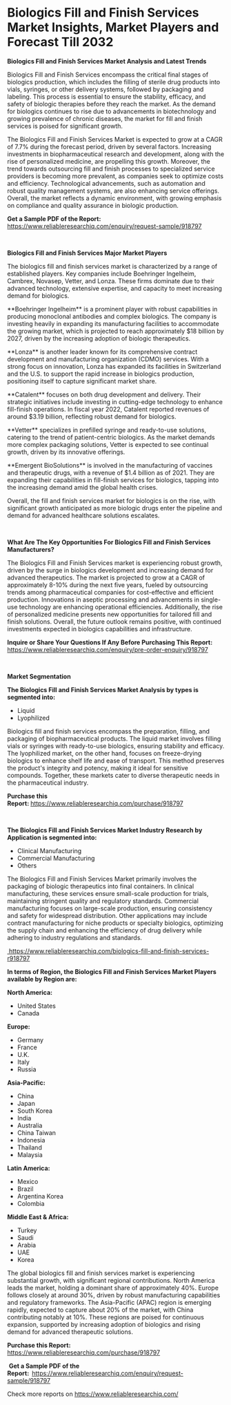 <p><h1>Biologics Fill and Finish Services Market Insights, Market Players and Forecast Till 2032</h1></p><p><strong>Biologics Fill and Finish Services Market Analysis and Latest Trends</strong></p>
<p><p>Biologics Fill and Finish Services encompass the critical final stages of biologics production, which includes the filling of sterile drug products into vials, syringes, or other delivery systems, followed by packaging and labeling. This process is essential to ensure the stability, efficacy, and safety of biologic therapies before they reach the market. As the demand for biologics continues to rise due to advancements in biotechnology and growing prevalence of chronic diseases, the market for fill and finish services is poised for significant growth.</p><p>The Biologics Fill and Finish Services Market is expected to grow at a CAGR of 7.7% during the forecast period, driven by several factors. Increasing investments in biopharmaceutical research and development, along with the rise of personalized medicine, are propelling this growth. Moreover, the trend towards outsourcing fill and finish processes to specialized service providers is becoming more prevalent, as companies seek to optimize costs and efficiency. Technological advancements, such as automation and robust quality management systems, are also enhancing service offerings. Overall, the market reflects a dynamic environment, with growing emphasis on compliance and quality assurance in biologic production.</p></p>
<p><strong>Get a Sample PDF of the Report:&nbsp;</strong> <a href="https://www.reliableresearchiq.com/enquiry/request-sample/918797?utm_campaign=2593&utm_medium=2&utm_source=Github&utm_content=ia&utm_term=07032025&utm_id=biologics-fill-and-finish-services">https://www.reliableresearchiq.com/enquiry/request-sample/918797</a></p>
<p>&nbsp;</p>
<p><strong>Biologics Fill and Finish Services Major Market Players</strong></p>
<p><p>The biologics fill and finish services market is characterized by a range of established players. Key companies include Boehringer Ingelheim, Cambrex, Novasep, Vetter, and Lonza. These firms dominate due to their advanced technology, extensive expertise, and capacity to meet increasing demand for biologics.</p><p>**Boehringer Ingelheim** is a prominent player with robust capabilities in producing monoclonal antibodies and complex biologics. The company is investing heavily in expanding its manufacturing facilities to accommodate the growing market, which is projected to reach approximately $18 billion by 2027, driven by the increasing adoption of biologic therapeutics.</p><p>**Lonza** is another leader known for its comprehensive contract development and manufacturing organization (CDMO) services. With a strong focus on innovation, Lonza has expanded its facilities in Switzerland and the U.S. to support the rapid increase in biologics production, positioning itself to capture significant market share.</p><p>**Catalent** focuses on both drug development and delivery. Their strategic initiatives include investing in cutting-edge technology to enhance fill-finish operations. In fiscal year 2022, Catalent reported revenues of around $3.19 billion, reflecting robust demand for biologics.</p><p>**Vetter** specializes in prefilled syringe and ready-to-use solutions, catering to the trend of patient-centric biologics. As the market demands more complex packaging solutions, Vetter is expected to see continual growth, driven by its innovative offerings.</p><p>**Emergent BioSolutions** is involved in the manufacturing of vaccines and therapeutic drugs, with a revenue of $1.4 billion as of 2021. They are expanding their capabilities in fill-finish services for biologics, tapping into the increasing demand amid the global health crises.</p><p>Overall, the fill and finish services market for biologics is on the rise, with significant growth anticipated as more biologic drugs enter the pipeline and demand for advanced healthcare solutions escalates.</p></p>
<p>&nbsp;</p>
<p><strong>What Are The Key Opportunities For Biologics Fill and Finish Services Manufacturers?</strong></p>
<p><p>The Biologics Fill and Finish Services market is experiencing robust growth, driven by the surge in biologics development and increasing demand for advanced therapeutics. The market is projected to grow at a CAGR of approximately 8-10% during the next five years, fueled by outsourcing trends among pharmaceutical companies for cost-effective and efficient production. Innovations in aseptic processing and advancements in single-use technology are enhancing operational efficiencies. Additionally, the rise of personalized medicine presents new opportunities for tailored fill and finish solutions. Overall, the future outlook remains positive, with continued investments expected in biologics capabilities and infrastructure.</p></p>
<p><strong>Inquire or Share Your Questions If Any Before Purchasing This Report:</strong> <a href="https://www.reliableresearchiq.com/enquiry/pre-order-enquiry/918797?utm_campaign=2593&utm_medium=2&utm_source=Github&utm_content=ia&utm_term=07032025&utm_id=biologics-fill-and-finish-services">https://www.reliableresearchiq.com/enquiry/pre-order-enquiry/918797</a></p>
<p>&nbsp;</p>
<p><strong>Market Segmentation</strong></p>
<p><strong>The Biologics Fill and Finish Services Market Analysis by types is segmented into:</strong></p>
<p><ul><li>Liquid</li><li>Lyophilized</li></ul></p>
<p><p>Biologics fill and finish services encompass the preparation, filling, and packaging of biopharmaceutical products. The liquid market involves filling vials or syringes with ready-to-use biologics, ensuring stability and efficacy. The lyophilized market, on the other hand, focuses on freeze-drying biologics to enhance shelf life and ease of transport. This method preserves the product's integrity and potency, making it ideal for sensitive compounds. Together, these markets cater to diverse therapeutic needs in the pharmaceutical industry.</p></p>
<p><strong>Purchase this Report:&nbsp;</strong><a href="https://www.reliableresearchiq.com/purchase/918797?utm_campaign=2593&utm_medium=2&utm_source=Github&utm_content=ia&utm_term=07032025&utm_id=biologics-fill-and-finish-services">https://www.reliableresearchiq.com/purchase/918797</a></p>
<p>&nbsp;</p>
<p><strong>The Biologics Fill and Finish Services Market Industry Research by Application is segmented into:</strong></p>
<p><ul><li>Clinical Manufacturing</li><li>Commercial Manufacturing</li><li>Others</li></ul></p>
<p><p>The Biologics Fill and Finish Services Market primarily involves the packaging of biologic therapeutics into final containers. In clinical manufacturing, these services ensure small-scale production for trials, maintaining stringent quality and regulatory standards. Commercial manufacturing focuses on large-scale production, ensuring consistency and safety for widespread distribution. Other applications may include contract manufacturing for niche products or specialty biologics, optimizing the supply chain and enhancing the efficiency of drug delivery while adhering to industry regulations and standards.</p></p>
<p><a href="https://www.reliableresearchiq.com/biologics-fill-and-finish-services-r918797?utm_campaign=2593&utm_medium=2&utm_source=Github&utm_content=ia&utm_term=07032025&utm_id=biologics-fill-and-finish-services">&nbsp;https://www.reliableresearchiq.com/biologics-fill-and-finish-services-r918797</a></p>
<p><strong>In terms of Region, the Biologics Fill and Finish Services Market Players available by Region are:</strong></p>
<p>
    <p> <strong> North America: </strong>
        <ul>
            <li>United States</li>
            <li>Canada</li>
        </ul>
        </p> 
    <p> <strong> Europe: </strong>
        <ul>
            <li>Germany</li>
            <li>France</li>
            <li>U.K.</li>
            <li>Italy</li>
            <li>Russia</li>
        </ul>
        </p> 
    <p> <strong> Asia-Pacific: </strong>
        <ul>
            <li>China</li>
            <li>Japan</li>
            <li>South Korea</li>
            <li>India</li>
            <li>Australia</li>
            <li>China Taiwan</li>
            <li>Indonesia</li>
            <li>Thailand</li>
            <li>Malaysia</li>
        </ul>
        </p> 
    <p> <strong> Latin America: </strong>
        <ul>
            <li>Mexico</li>
            <li>Brazil</li>
            <li>Argentina Korea</li>
            <li>Colombia</li>
        </ul>
        </p> 
    <p> <strong> Middle East & Africa: </strong>
        <ul>
            <li>Turkey</li>
            <li>Saudi</li>
            <li>Arabia</li>
            <li>UAE</li>
            <li>Korea</li>
        </ul>
    </p>
    </p>
<p><p>The global biologics fill and finish services market is experiencing substantial growth, with significant regional contributions. North America leads the market, holding a dominant share of approximately 40%. Europe follows closely at around 30%, driven by robust manufacturing capabilities and regulatory frameworks. The Asia-Pacific (APAC) region is emerging rapidly, expected to capture about 20% of the market, with China contributing notably at 10%. These regions are poised for continuous expansion, supported by increasing adoption of biologics and rising demand for advanced therapeutic solutions.</p></p>
<p><strong>Purchase this Report: </strong><a href="https://www.reliableresearchiq.com/purchase/918797?utm_campaign=2593&utm_medium=2&utm_source=Github&utm_content=ia&utm_term=07032025&utm_id=biologics-fill-and-finish-services">https://www.reliableresearchiq.com/purchase/918797</a></p>
<p>&nbsp;<strong>Get a Sample PDF of the Report:&nbsp;&nbsp;</strong><a href="https://www.reliableresearchiq.com/enquiry/request-sample/918797?utm_campaign=2593&utm_medium=2&utm_source=Github&utm_content=ia&utm_term=07032025&utm_id=biologics-fill-and-finish-services">https://www.reliableresearchiq.com/enquiry/request-sample/918797</a></p>
<p><strong></strong></p>
<p>Check more reports on <a href="https://www.reliableresearchiq.com/?utm_campaign=2593&utm_medium=2&utm_source=Github&utm_content=ia&utm_term=07032025&utm_id=biologics-fill-and-finish-services">https://www.reliableresearchiq.com/</a></p>